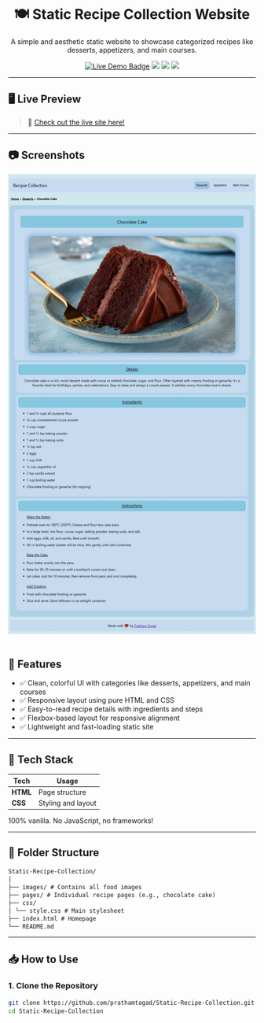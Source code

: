 <h1 align="center">🍽️ Static Recipe Collection Website</h1>

<p align="center">
  A simple and aesthetic static website to showcase categorized recipes like desserts, appetizers, and main courses. 
</p>

<p align="center">
  <a href="https://static-recipe-collection.netlify.app/"><img src="https://img.shields.io/badge/Live%20Site-Netlify-green?style=for-the-badge&logo=netlify" alt="Live Demo Badge" /></a>
  <a href="https://github.com/prathamtagad/Static-Recipe-Collection/stargazers"><img src="https://img.shields.io/github/stars/prathamtagad/Static-Recipe-Collection?style=for-the-badge" /></a>
  <a href="https://github.com/prathamtagad/Static-Recipe-Collection/network"><img src="https://img.shields.io/github/forks/prathamtagad/Static-Recipe-Collection?style=for-the-badge" /></a>
  <a href="./LICENSE"><img src="https://img.shields.io/github/license/prathamtagad/Static-Recipe-Collection?style=for-the-badge" /></a>
</p>

---

## 🖥️ Live Preview

> 🔗 [Check out the live site here!](https://static-recipe-collection.netlify.app/)

---

## 📷 Screenshots 

<p align="center">
  <img src="./cake-preview.jpeg" alt="Chocolate Cake Recipe Preview" />
  <br></br>
</p>

## 🚀 Features

- ✅ Clean, colorful UI with categories like desserts, appetizers, and main courses
- ✅ Responsive layout using pure HTML and CSS
- ✅ Easy-to-read recipe details with ingredients and steps
- ✅ Flexbox-based layout for responsive alignment
- ✅ Lightweight and fast-loading static site

---

## 🧰 Tech Stack

| Tech     | Usage               |
|----------|---------------------|
| **HTML** | Page structure       |
| **CSS**  | Styling and layout   |

100% vanilla. No JavaScript, no frameworks!

---

## 📁 Folder Structure

```
Static-Recipe-Collection/
│
├── images/ # Contains all food images
├── pages/ # Individual recipe pages (e.g., chocolate cake)
├── css/
│ └── style.css # Main stylesheet
├── index.html # Homepage
└── README.md
```

---

## 📥 How to Use

### 1. Clone the Repository

```bash
git clone https://github.com/prathamtagad/Static-Recipe-Collection.git
cd Static-Recipe-Collection
```
